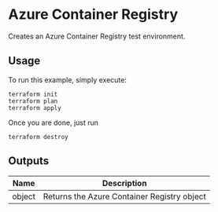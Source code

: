 # Azure Container Registry

Creates an Azure Container Registry test environment.

## Usage
To run this example, simply execute: 

```hcl
terraform init
terraform plan
terraform apply
```

Once you are done, just run 
```hcl
terraform destroy
```

## Outputs
| Name | Description |
| --   | -- |
| object | Returns the Azure Container Registry object | 